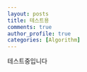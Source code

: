 ```yaml
---
layout: posts
title: 테스트용
comments: true
author_profile: true
categories: [Algorithm]
---
```

테스트중입니다
